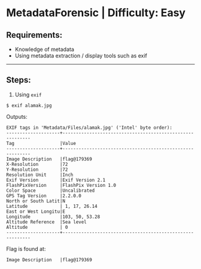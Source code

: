 # MetadataForensic | Difficulty: Easy

## Requirements:

- Knowledge of metadata
- Using metadata extraction / display tools such as exif

---

## Steps:

1. Using `exif`

```
$ exif alamak.jpg
```

Outputs:

```
EXIF tags in 'Metadata/Files/alamak.jpg' ('Intel' byte order):
--------------------+----------------------------------------------------------
Tag                 |Value
--------------------+----------------------------------------------------------
Image Description   |flag@179369
X-Resolution        |72
Y-Resolution        |72
Resolution Unit     |Inch
Exif Version        |Exif Version 2.1
FlashPixVersion     |FlashPix Version 1.0
Color Space         |Uncalibrated
GPS Tag Version     |2.2.0.0
North or South Latit|N
Latitude            | 1, 17, 26.14
East or West Longitu|E
Longitude           |103, 50, 53.28
Altitude Reference  |Sea level
Altitude            | 0
--------------------+----------------------------------------------------------
```

Flag is found at:

```
Image Description   |flag@179369
```

